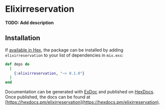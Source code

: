 # Elixirreservation

**TODO: Add description**

## Installation

If [available in Hex](https://hex.pm/docs/publish), the package can be installed
by adding `elixirreservation` to your list of dependencies in `mix.exs`:

```elixir
def deps do
  [
    {:elixirreservation, "~> 0.1.0"}
  ]
end
```

Documentation can be generated with [ExDoc](https://github.com/elixir-lang/ex_doc)
and published on [HexDocs](https://hexdocs.pm). Once published, the docs can
be found at [https://hexdocs.pm/elixirreservation](https://hexdocs.pm/elixirreservation).
